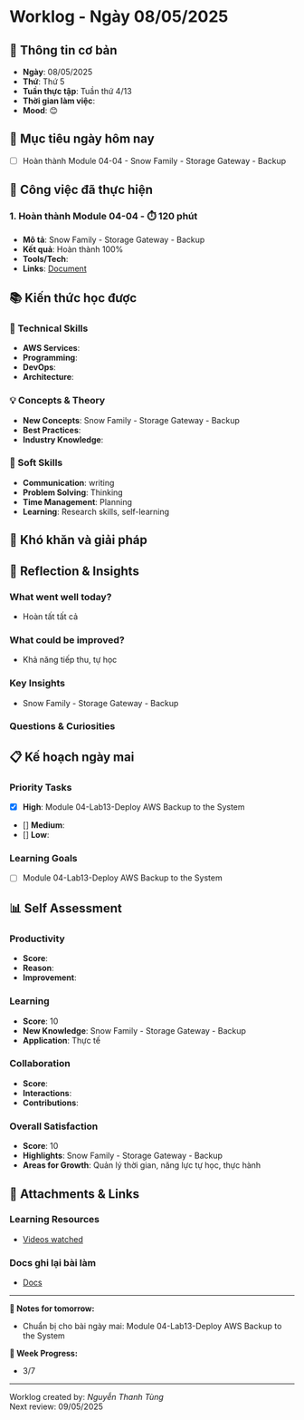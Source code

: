 # Worklog - Ngày 08/05/2025

## 📅 Thông tin cơ bản
- **Ngày**: 08/05/2025
- **Thứ**: Thứ 5
- **Tuần thực tập**: Tuần thứ 4/13
- **Thời gian làm việc**: 
- **Mood**: 😊

## 🎯 Mục tiêu ngày hôm nay
- [ ] Hoàn thành Module 04-04 - Snow Family - Storage Gateway - Backup

## 💼 Công việc đã thực hiện

### 1. Hoàn thành Module 04-04 - ⏱️ 120 phút
- **Mô tả**: Snow Family - Storage Gateway - Backup
- **Kết quả**: Hoàn thành 100%
- **Tools/Tech**: 
- **Links**: [Document](https://docs.google.com/document/d/1qfHVdRVgdDUniwwXdC-Vt_VBBIuU1OD4jfxmHb1rcto/edit?usp=sharing)

## 📚 Kiến thức học được

### 🔧 Technical Skills
- **AWS Services**: 
- **Programming**: 
- **DevOps**: 
- **Architecture**: 

### 💡 Concepts & Theory
- **New Concepts**: Snow Family - Storage Gateway - Backup
- **Best Practices**: 
- **Industry Knowledge**: 

### 🤝 Soft Skills
- **Communication**: writing
- **Problem Solving**: Thinking
- **Time Management**: Planning
- **Learning**: Research skills, self-learning

## 🚧 Khó khăn và giải pháp

## 💭 Reflection & Insights

### What went well today?
- Hoàn tất tất cả

### What could be improved?
- Khả năng tiếp thu, tự học

### Key Insights
- Snow Family - Storage Gateway - Backup

### Questions & Curiosities

## 📋 Kế hoạch ngày mai

### Priority Tasks
- [x] **High**: Module 04-Lab13-Deploy AWS Backup to the System
- [] **Medium**: 
- [] **Low**: 

### Learning Goals
- [ ] Module 04-Lab13-Deploy AWS Backup to the System

## 📊 Self Assessment

### Productivity
- **Score**: 
- **Reason**: 
- **Improvement**: 

### Learning
- **Score**: 10
- **New Knowledge**: Snow Family - Storage Gateway - Backup
- **Application**: Thực tế

### Collaboration
- **Score**: 
- **Interactions**: 
- **Contributions**: 

### Overall Satisfaction
- **Score**: 10
- **Highlights**: Snow Family - Storage Gateway - Backup
- **Areas for Growth**: Quản lý thời gian, năng lực tự học, thực hành


## 📎 Attachments & Links

### Learning Resources
- [Videos watched](https://www.youtube.com/watch?v=YXn8Q_Hpsu4&list=PLahN4TLWtox2a3vElknwzU_urND8hLn1i&index=106)

### Docs ghi lại bài làm
- [Docs](https://docs.google.com/document/d/1qfHVdRVgdDUniwwXdC-Vt_VBBIuU1OD4jfxmHb1rcto/edit?usp=sharing)

---

**📝 Notes for tomorrow:**
- Chuẩn bị cho bài ngày mai: Module 04-Lab13-Deploy AWS Backup to the System

**🎯 Week Progress:**
- 3/7

---
Worklog created by: *Nguyễn Thanh Tùng*  
Next review: 09/05/2025
